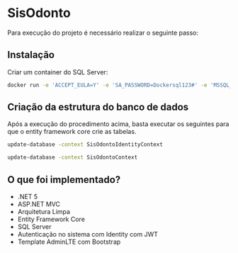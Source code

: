 # SisOdonto 

Para execução do projeto é necessário realizar o seguinte passo:

## Instalação

Criar um container do SQL Server:

```bash
docker run -e 'ACCEPT_EULA=Y' -e 'SA_PASSWORD=Dockersql123#' -e 'MSSQL_PID=Express' -p 1433:1433 -d mcr.microsoft.com/mssql/server:2017-latest-ubuntu
```

## Criação da estrutura do banco de dados

Após a execução do procedimento acima, basta executar os seguintes para que o entity framework core crie as tabelas. 

```bash
update-database -context SisOdontoIdentityContext
```

```bash
update-database -context SisOdontoContext
```

## O que foi implementado?

- .NET 5
- ASP.NET MVC
- Arquitetura Limpa
- Entity Framework Core
- SQL Server
- Autenticação no sistema com Identity com JWT
- Template AdminLTE com Bootstrap
